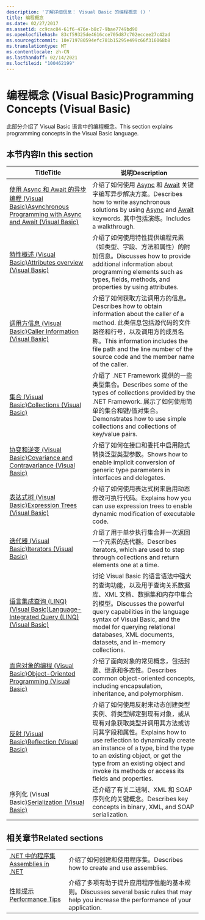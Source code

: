 ```yaml
---
description: '了解详细信息： Visual Basic 的编程概念 () '
title: 编程概念
ms.date: 02/27/2017
ms.assetid: cc9cac84-61f6-476e-b8c7-9bae7749bd90
ms.openlocfilehash: 83cf59325de4616cce705d87c702eccee27c42ad
ms.sourcegitcommit: 10e719780594efc781b15295e499c66f316068b8
ms.translationtype: MT
ms.contentlocale: zh-CN
ms.lasthandoff: 02/14/2021
ms.locfileid: "100462199"
---
```

# <a name="programming-concepts-visual-basic"></a><span data-ttu-id="b1797-103">编程概念 (Visual Basic)</span><span class="sxs-lookup"><span data-stu-id="b1797-103">Programming Concepts (Visual Basic)</span></span>

<span data-ttu-id="b1797-104">此部分介绍了 Visual Basic 语言中的编程概念。</span><span class="sxs-lookup"><span data-stu-id="b1797-104">This section explains programming concepts in the Visual Basic language.</span></span>

## <a name="in-this-section"></a><span data-ttu-id="b1797-105">本节内容</span><span class="sxs-lookup"><span data-stu-id="b1797-105">In this section</span></span>

|<span data-ttu-id="b1797-106">Title</span><span class="sxs-lookup"><span data-stu-id="b1797-106">Title</span></span>|<span data-ttu-id="b1797-107">说明</span><span class="sxs-lookup"><span data-stu-id="b1797-107">Description</span></span>|
|-----------|-----------------|
|[<span data-ttu-id="b1797-108">使用 Async 和 Await 的异步编程 (Visual Basic)</span><span class="sxs-lookup"><span data-stu-id="b1797-108">Asynchronous Programming with Async and Await (Visual Basic)</span></span>](async/index.md)|<span data-ttu-id="b1797-109">介绍了如何使用 [Async](../../language-reference/modifiers/async.md) 和 [Await](../../language-reference/operators/await-operator.md) 关键字编写异步解决方案。</span><span class="sxs-lookup"><span data-stu-id="b1797-109">Describes how to write asynchronous solutions by using [Async](../../language-reference/modifiers/async.md) and [Await](../../language-reference/operators/await-operator.md) keywords.</span></span> <span data-ttu-id="b1797-110">其中包括演练。</span><span class="sxs-lookup"><span data-stu-id="b1797-110">Includes a walkthrough.</span></span>|
|[<span data-ttu-id="b1797-111">特性概述 (Visual Basic)</span><span class="sxs-lookup"><span data-stu-id="b1797-111">Attributes overview (Visual Basic)</span></span>](attributes/index.md)|<span data-ttu-id="b1797-112">介绍了如何使用特性提供编程元素（如类型、字段、方法和属性）的附加信息。</span><span class="sxs-lookup"><span data-stu-id="b1797-112">Discusses how to provide additional information about programming elements such as types, fields, methods, and properties by using attributes.</span></span>|
|[<span data-ttu-id="b1797-113">调用方信息 (Visual Basic)</span><span class="sxs-lookup"><span data-stu-id="b1797-113">Caller Information (Visual Basic)</span></span>](caller-information.md)|<span data-ttu-id="b1797-114">介绍了如何获取方法调用方的信息。</span><span class="sxs-lookup"><span data-stu-id="b1797-114">Describes how to obtain information about the caller of a method.</span></span> <span data-ttu-id="b1797-115">此类信息包括源代码的文件路径和行号，以及调用方的成员名称。</span><span class="sxs-lookup"><span data-stu-id="b1797-115">This information includes the file path and the line number of the source code and the member name of the caller.</span></span>|
|[<span data-ttu-id="b1797-116">集合 (Visual Basic)</span><span class="sxs-lookup"><span data-stu-id="b1797-116">Collections (Visual Basic)</span></span>](collections.md)|<span data-ttu-id="b1797-117">介绍了 .NET Framework 提供的一些类型集合。</span><span class="sxs-lookup"><span data-stu-id="b1797-117">Describes some of the types of collections provided by the .NET Framework.</span></span> <span data-ttu-id="b1797-118">展示了如何使用简单的集合和键/值对集合。</span><span class="sxs-lookup"><span data-stu-id="b1797-118">Demonstrates how to use simple collections and collections of key/value pairs.</span></span>|
|[<span data-ttu-id="b1797-119">协变和逆变 (Visual Basic)</span><span class="sxs-lookup"><span data-stu-id="b1797-119">Covariance and Contravariance (Visual Basic)</span></span>](covariance-contravariance/index.md)|<span data-ttu-id="b1797-120">介绍了如何在接口和委托中启用隐式转换泛型类型参数。</span><span class="sxs-lookup"><span data-stu-id="b1797-120">Shows how to enable implicit conversion of generic type parameters in interfaces and delegates.</span></span>|
|[<span data-ttu-id="b1797-121">表达式树 (Visual Basic)</span><span class="sxs-lookup"><span data-stu-id="b1797-121">Expression Trees (Visual Basic)</span></span>](expression-trees/index.md)|<span data-ttu-id="b1797-122">介绍了如何使用表达式树来启用动态修改可执行代码。</span><span class="sxs-lookup"><span data-stu-id="b1797-122">Explains how you can use expression trees to enable dynamic modification of executable code.</span></span>|
|[<span data-ttu-id="b1797-123">迭代器 (Visual Basic)</span><span class="sxs-lookup"><span data-stu-id="b1797-123">Iterators (Visual Basic)</span></span>](iterators.md)|<span data-ttu-id="b1797-124">介绍了用于单步执行集合并一次返回一个元素的迭代器。</span><span class="sxs-lookup"><span data-stu-id="b1797-124">Describes iterators, which are used to step through collections and return elements one at a time.</span></span>|
|[<span data-ttu-id="b1797-125">语言集成查询 (LINQ) (Visual Basic)</span><span class="sxs-lookup"><span data-stu-id="b1797-125">Language-Integrated Query (LINQ) (Visual Basic)</span></span>](linq/index.md)|<span data-ttu-id="b1797-126">讨论 Visual Basic 的语言语法中强大的查询功能，以及用于查询关系数据库、XML 文档、数据集和内存中集合的模型。</span><span class="sxs-lookup"><span data-stu-id="b1797-126">Discusses the powerful query capabilities in the language syntax of Visual Basic, and the model for querying relational databases, XML documents, datasets, and in-memory collections.</span></span>|
|[<span data-ttu-id="b1797-127">面向对象的编程 (Visual Basic)</span><span class="sxs-lookup"><span data-stu-id="b1797-127">Object-Oriented Programming (Visual Basic)</span></span>](object-oriented-programming.md)|<span data-ttu-id="b1797-128">介绍了面向对象的常见概念，包括封装、继承和多态性。</span><span class="sxs-lookup"><span data-stu-id="b1797-128">Describes common object-oriented concepts, including encapsulation, inheritance, and polymorphism.</span></span>|
|[<span data-ttu-id="b1797-129">反射 (Visual Basic)</span><span class="sxs-lookup"><span data-stu-id="b1797-129">Reflection (Visual Basic)</span></span>](reflection.md)|<span data-ttu-id="b1797-130">介绍了如何使用反射来动态创建类型实例、将类型绑定到现有对象，或从现有对象获取类型并调用其方法或访问其字段和属性。</span><span class="sxs-lookup"><span data-stu-id="b1797-130">Explains how to use reflection to dynamically create an instance of a type, bind the type to an existing object, or get the type from an existing object and invoke its methods or access its fields and properties.</span></span>|
|<span data-ttu-id="b1797-131">序列化 (Visual Basic)[](serialization/index.md)</span><span class="sxs-lookup"><span data-stu-id="b1797-131">[Serialization (Visual Basic)](serialization/index.md)</span></span>|<span data-ttu-id="b1797-132">还介绍了有关二进制、XML 和 SOAP 序列化的关键概念。</span><span class="sxs-lookup"><span data-stu-id="b1797-132">Describes key concepts in binary, XML, and SOAP serialization.</span></span>|

## <a name="related-sections"></a><span data-ttu-id="b1797-133">相关章节</span><span class="sxs-lookup"><span data-stu-id="b1797-133">Related sections</span></span>

|||
|---|---|
|[<span data-ttu-id="b1797-134">.NET 中的程序集</span><span class="sxs-lookup"><span data-stu-id="b1797-134">Assemblies in .NET</span></span>](../../../standard/assembly/index.md)|<span data-ttu-id="b1797-135">介绍了如何创建和使用程序集。</span><span class="sxs-lookup"><span data-stu-id="b1797-135">Describes how to create and use assemblies.</span></span>|
|[<span data-ttu-id="b1797-136">性能提示</span><span class="sxs-lookup"><span data-stu-id="b1797-136">Performance Tips</span></span>](../../../framework/performance/performance-tips.md) | <span data-ttu-id="b1797-137">介绍了多项有助于提升应用程序性能的基本规则。</span><span class="sxs-lookup"><span data-stu-id="b1797-137">Discusses several basic rules that may help you increase the performance of your application.</span></span>|
